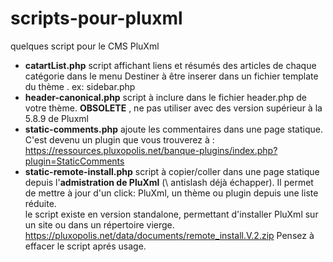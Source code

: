 # scripts-pour-pluxml
quelques script pour le CMS PluXml

* **catartList.php**  script affichant liens et résumés des articles de chaque catégorie dans le menu  Destiner à être inserer dans un fichier template du thème . ex: sidebar.php
* **header-canonical.php** script à inclure dans le fichier header.php de votre thème. **OBSOLETE** , ne pas utiliser avec des version supérieur à la 5.8.9 de Pluxml
* **static-comments.php** ajoute les commentaires dans une page statique. C'est devenu un plugin que vous trouverez à : https://ressources.pluxopolis.net/banque-plugins/index.php?plugin=StaticComments
* **static-remote-install.php** script à copier/coller dans une page statique depuis l'**admistration de PluXml** (\\ antislash déjà échapper). Il permet de mettre à jour d'un click: PluXml, un thème ou plugin depuis une liste réduite. <br> le script existe en version standalone, permettant d'installer PluXml sur un site ou dans un répertoire vierge. https://pluxopolis.net/data/documents/remote_install.V.2.zip Pensez à effacer le script aprés usage.

